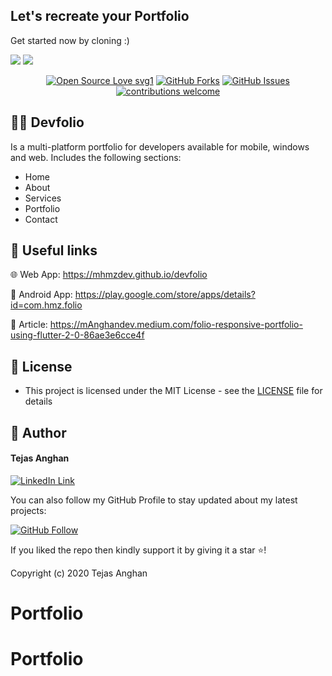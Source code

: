 ## Let's recreate your Portfolio

Get started now by cloning :)

<img src="https://user-images.githubusercontent.com/43790152/171403666-468b63d9-52be-4ec6-9cdb-c08c0e9d18f3.png">

<img src="https://user-images.githubusercontent.com/43790152/171403671-4e50f0a8-f73c-40f6-8628-547754afc2ef.png">

<br>

<div align="center">

[![Open Source Love svg1](https://badges.frapsoft.com/os/v1/open-source.svg?v=103)](#)
[![GitHub Forks](https://img.shields.io/github/forks/saadhaxxan/Car_Game_Python_Pygame.svg?style=social&label=Fork&maxAge=2592000)](https://github.com/m-Anghanshakeel/DevFolio/fork)
[![GitHub Issues](https://img.shields.io/github/issues/saadhaxxan/Car_Game_Python_Pygame.svg?style=flat&label=Issues&maxAge=2592000)](https://github.com/m-Anghanshakeel/DevFolio/issues)
[![contributions welcome](https://img.shields.io/badge/contributions-welcome-brightgreen.svg?style=flat&label=Contributions&colorA=red&colorB=black)](#)

</div>

## 🧑‍💻 Devfolio

Is a multi-platform portfolio for developers available for mobile, windows and web. Includes the following sections:

- Home
- About
- Services
- Portfolio
- Contact

## 🔗 Useful links

🌐 Web App: https://mhmzdev.github.io/devfolio

📱 Android App: https://play.google.com/store/apps/details?id=com.hmz.folio

📙 Article: https://mAnghandev.medium.com/folio-responsive-portfolio-using-flutter-2-0-86ae3e6cce4f

## 🔑 License

- This project is licensed under the MIT License - see the [LICENSE](LICENSE.md) file for details

## 🧑 Author

#### Tejas Anghan

[![LinkedIn Link](https://img.shields.io/badge/Connect-Anghan-blue.svg?logo=linkedin&longCache=true&style=social&label=Connect)](https://www.linkedin.com/in/mhmzdev)

You can also follow my GitHub Profile to stay updated about my latest projects:

[![GitHub Follow](https://img.shields.io/badge/Connect-Anghan-blue.svg?logo=Github&longCache=true&style=social&label=Follow)](https://github.com/m-Anghanshakeel)

If you liked the repo then kindly support it by giving it a star ⭐!

Copyright (c) 2020 Tejas Anghan
# Portfolio
# Portfolio
